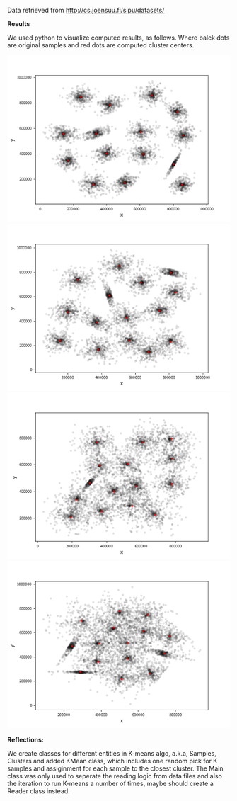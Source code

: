 Data retrieved from http://cs.joensuu.fi/sipu/datasets/

**Results**

We used python to visualize computed results, as follows. Where balck dots are original samples and red dots are computed cluster centers.

![this is an image](result/s1-plot.png "s1")
![this is an image](result/s2-plot.png "s1")
![this is an image](result/s3-plot.png "s1")
![this is an image](result/s4-plot.png "s1")


**Reflections:**

We create classes for different entities in K-means algo, a.k.a, Samples, Clusters and added KMean class, which includes one random pick for K samples and assiginment for each sample to the closest cluster. The Main class was only used to seperate the reading logic from data files and also the iteration to run K-means a number of times, maybe should create a Reader class instead.
